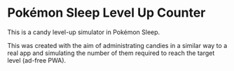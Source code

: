 # Pokémon Sleep Level Up Counter

This is a candy level-up simulator in Pokémon Sleep.

This was created with the aim of administrating candies in a similar way to a real app and simulating the number of them required to reach the target level (ad-free PWA).
